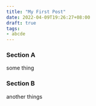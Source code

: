 ```yaml
---
title: "My First Post"
date: 2022-04-09T19:26:27+08:00
draft: true
tags:
- abcde
---
```


### Section A
some thing

### Section B
another things